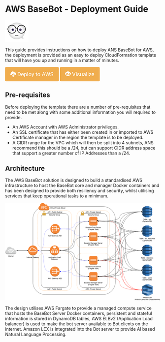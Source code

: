 # AWS BaseBot - Deployment Guide

<img src="./images/bot_icon.png" width="75"/> 

This guide provides instructions on how to deploy ANS BaseBot for AWS, the deployment is provided as an easy to deploy CloudFormation template that will have you up and running in a matter of minutes.

[![Deploy to AWS](./images/aws_deploy.png)](https://console.aws.amazon.com/cloudformation/home?region=eu-west-1#/stacks/new?stackName=ANS-BaseBot&templateURL=https://ans-cloudformation-templates-public.s3.eu-west-2.amazonaws.com/aws/basebot/basebot-deletion-policy-retain.json)
[![Deploy to AWS](./images/aws_view.png)](https://console.aws.amazon.com/cloudformation/designer/home?region=eu-west-1&&templateUrl=https://ans-cloudformation-templates-public.s3.eu-west-2.amazonaws.com/aws/basebot/basebot-deletion-policy-retain.json)

## Pre-requisites

Before deploying the template there are a number of pre-requisites that need to be met along with some additional information you will required to provide.

* An AWS Account with AWS Administrator privileges.
* An SSL certificate that has either been created in or imported to AWS Certificate manager in the region the template is to be deployed.
* A CIDR range for the VPC which will then be split into 4 subnets, ANS recommend this should be a /24, but can support CIDR address space that support a greater number of IP Addresses than a /24.

## Architecture

The AWS BaseBot solution is designed to build a standardised AWS infrastructure to host the BaseBot core and manager Docker containers and has been designed to provide both resiliency and security, whilst utilising services that keep operational tasks to a minimum.

![Diagram](./images/base-bot-diagram-aws-v5.png)

The design utilises AWS Fargate to provide a managed compute service that hosts the BaseBot Server Docker containers, persistent and stateful information is stored in DynamoDB tables, AWS ELBv2 (Application Load balancer) is used to make the bot server available to Bot clients on the internet. Amazon LEX is integrated into the Bot server to provide AI based Natural Language Processing.


